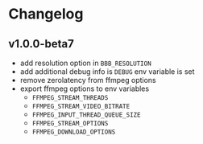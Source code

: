 # Changelog #

## v1.0.0-beta7 ##

- add resolution option in `BBB_RESOLUTION`
- add additional debug info is `DEBUG` env variable is set
- remove zerolatency from ffmpeg options
- export ffmpeg options to env variables
  - `FFMPEG_STREAM_THREADS`
  - `FFMPEG_STREAM_VIDEO_BITRATE`
  - `FFMPEG_INPUT_THREAD_QUEUE_SIZE`
  - `FFMPEG_STREAM_OPTIONS`
  - `FFMPEG_DOWNLOAD_OPTIONS`
